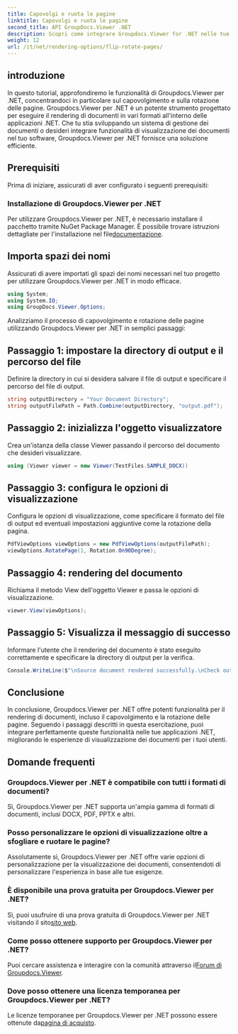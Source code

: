 ```yaml
---
title: Capovolgi e ruota le pagine
linktitle: Capovolgi e ruota le pagine
second_title: API GroupDocs.Viewer .NET
description: Scopri come integrare Groupdocs.Viewer for .NET nelle tue applicazioni per il rendering, il capovolgimento e la rotazione dei documenti senza interruzioni.
weight: 12
url: /it/net/rendering-options/flip-rotate-pages/
---
```

## introduzione
In questo tutorial, approfondiremo le funzionalità di Groupdocs.Viewer per .NET, concentrandoci in particolare sul capovolgimento e sulla rotazione delle pagine. Groupdocs.Viewer per .NET è un potente strumento progettato per eseguire il rendering di documenti in vari formati all'interno delle applicazioni .NET. Che tu stia sviluppando un sistema di gestione dei documenti o desideri integrare funzionalità di visualizzazione dei documenti nel tuo software, Groupdocs.Viewer per .NET fornisce una soluzione efficiente.
## Prerequisiti
Prima di iniziare, assicurati di aver configurato i seguenti prerequisiti:
### Installazione di Groupdocs.Viewer per .NET
 Per utilizzare Groupdocs.Viewer per .NET, è necessario installare il pacchetto tramite NuGet Package Manager. È possibile trovare istruzioni dettagliate per l'installazione nel file[documentazione](https://tutorials.groupdocs.com/viewer/net/).

## Importa spazi dei nomi
Assicurati di avere importati gli spazi dei nomi necessari nel tuo progetto per utilizzare Groupdocs.Viewer per .NET in modo efficace.
```csharp
using System;
using System.IO;
using GroupDocs.Viewer.Options;
```

Analizziamo il processo di capovolgimento e rotazione delle pagine utilizzando Groupdocs.Viewer per .NET in semplici passaggi:
## Passaggio 1: impostare la directory di output e il percorso del file
Definire la directory in cui si desidera salvare il file di output e specificare il percorso del file di output.
```csharp
string outputDirectory = "Your Document Directory";
string outputFilePath = Path.Combine(outputDirectory, "output.pdf");
```
## Passaggio 2: inizializza l'oggetto visualizzatore
Crea un'istanza della classe Viewer passando il percorso del documento che desideri visualizzare.
```csharp
using (Viewer viewer = new Viewer(TestFiles.SAMPLE_DOCX))
```
## Passaggio 3: configura le opzioni di visualizzazione
Configura le opzioni di visualizzazione, come specificare il formato del file di output ed eventuali impostazioni aggiuntive come la rotazione della pagina.
```csharp
PdfViewOptions viewOptions = new PdfViewOptions(outputFilePath);
viewOptions.RotatePage(1, Rotation.On90Degree);
```
## Passaggio 4: rendering del documento
Richiama il metodo View dell'oggetto Viewer e passa le opzioni di visualizzazione.
```csharp
viewer.View(viewOptions);
```
## Passaggio 5: Visualizza il messaggio di successo
Informare l'utente che il rendering del documento è stato eseguito correttamente e specificare la directory di output per la verifica.
```csharp
Console.WriteLine($"\nSource document rendered successfully.\nCheck output in {outputDirectory}.");
```

## Conclusione
In conclusione, Groupdocs.Viewer per .NET offre potenti funzionalità per il rendering di documenti, incluso il capovolgimento e la rotazione delle pagine. Seguendo i passaggi descritti in questa esercitazione, puoi integrare perfettamente queste funzionalità nelle tue applicazioni .NET, migliorando le esperienze di visualizzazione dei documenti per i tuoi utenti.
## Domande frequenti
### Groupdocs.Viewer per .NET è compatibile con tutti i formati di documenti?
Sì, Groupdocs.Viewer per .NET supporta un'ampia gamma di formati di documenti, inclusi DOCX, PDF, PPTX e altri.
### Posso personalizzare le opzioni di visualizzazione oltre a sfogliare e ruotare le pagine?
Assolutamente sì, Groupdocs.Viewer per .NET offre varie opzioni di personalizzazione per la visualizzazione dei documenti, consentendoti di personalizzare l'esperienza in base alle tue esigenze.
### È disponibile una prova gratuita per Groupdocs.Viewer per .NET?
 Sì, puoi usufruire di una prova gratuita di Groupdocs.Viewer per .NET visitando il sito[sito web](https://releases.groupdocs.com/).
### Come posso ottenere supporto per Groupdocs.Viewer per .NET?
 Puoi cercare assistenza e interagire con la comunità attraverso il[Forum di Groupdocs.Viewer](https://forum.groupdocs.com/c/viewer/9).
### Dove posso ottenere una licenza temporanea per Groupdocs.Viewer per .NET?
 Le licenze temporanee per Groupdocs.Viewer per .NET possono essere ottenute da[pagina di acquisto](https://purchase.groupdocs.com/temporary-license/).